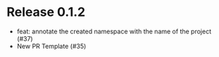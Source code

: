 # Release 0.1.2

- feat: annotate the created namespace with the name of the project (#37)
-  New PR Template (#35)
